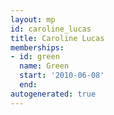 ```yaml
---
layout: mp
id: caroline_lucas
title: Caroline Lucas
memberships:
- id: green
  name: Green
  start: '2010-06-08'
  end: 
autogenerated: true
---
```

